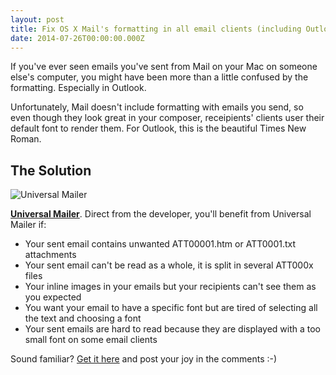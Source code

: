 ```yaml
---
layout: post
title: Fix OS X Mail's formatting in all email clients (including Outlook)
date: 2014-07-26T00:00:00.000Z
---
```



If you've ever seen emails you've sent from Mail on your Mac on someone else's computer, you might have been more than a little confused by the formatting. Especially in Outlook.

Unfortunately, Mail doesn't include formatting with emails you send, so even though they look great in your composer, receipients' clients user their default font to render them. For Outlook, this is the beautiful Times New Roman.

## The Solution

![Universal Mailer](/assets/images/uploads/logo.png)

**[Universal Mailer](http://universalmailer.github.io/UniversalMailer/)**. Direct from the developer, you'll benefit from Universal Mailer if:

- Your sent email contains unwanted ATT00001.htm or ATT0001.txt attachments
- Your sent email can't be read as a whole, it is split in several ATT000x files
- Your inline images in your emails but your recipients can't see them as you expected
- You want your email to have a specific font but are tired of selecting all the text and choosing a font
- Your sent emails are hard to read because they are displayed with a too small font on some email clients

Sound familiar? [Get it here](http://universalmailer.github.io/UniversalMailer/) and post your joy in the comments :-)
